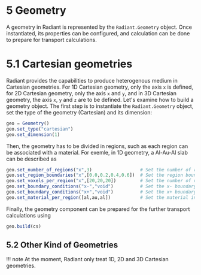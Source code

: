 # 5 Geometry

A geometry in Radiant is represented by the `Radiant.Geometry` object. Once instantiated, its properties can be configured, and calculation can be done to prepare for transport calculations.

# 5.1 Cartesian geometries

Radiant provides the capabilities to produce heterogenous medium in Cartesian geometries. For 1D Cartesian geometry, only the axis `x` is defined, for 2D Cartesian geometry, only the axis `x` and `y`, and in 3D Cartesian geometry, the axis `x`, `y` and `z` are to be defined. Let's examine how to build a geometry object. The first step is to instantiate the `Radiant.Geometry` object, set the type of the geometry (Cartesian) and its dimension:

```julia
geo = Geometry()
geo.set_type("cartesian")
geo.set_dimension(1)
```

Then, the geometry has to be divided in regions, such as each region can be associated with a material. For exemle, in 1D geometry, a Al-Au-Al slab can be described as

```julia
geo.set_number_of_regions("x",3)                  # Set the number of regions along x
geo.set_region_boundaries("x",[0.0,0.2,0.4,0.6])  # Set the region boundaries.
geo.set_voxels_per_region("x",[20,20,20])         # Set the number of voxels per regions
geo.set_boundary_conditions("x-","void")          # Set the x- boundary condition
geo.set_boundary_conditions("x+","void")          # Set the x+ boundary condition
geo.set_material_per_region([al,au,al])           # Set the material in each region
```

Finally, the geometry component can be prepared for the further transport calculations using

```julia
geo.build(cs)
```

## 5.2 Other Kind of Geometries

!!! note
    At the moment, Radiant only treat 1D, 2D and 3D Cartesian geometries.